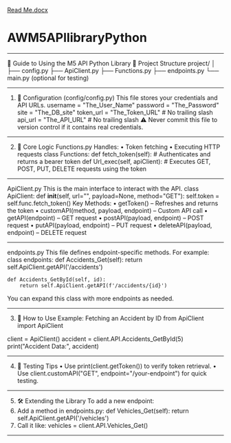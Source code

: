 [Read Me.docx](https://github.com/user-attachments/files/21129708/Read.Me.docx)
# AWM5APIlibraryPython
________________________________________
📘 Guide to Using the M5 API Python Library
📁 Project Structure
project/
│
├── config.py
├── ApiClient.py
├── Functions.py
├── endpoints.py
└── main.py (optional for testing)
________________________________________
1. 🔧 Configuration (config/config.py)
This file stores your credentials and API URLs.
username = "The_User_Name"
password = "The_Password"
site = "The_DB_site"
token_url = "The_Token_URL"  # No trailing slash
api_url = "The_API_URL"      # No trailing slash
⚠️ Never commit this file to version control if it contains real credentials.
________________________________________
2. 🧠 Core Logic
Functions.py
Handles:
•	Token fetching
•	Executing HTTP requests
class Functions:
    def fetch_token(self):
        # Authenticates and returns a bearer token
    def Url_exec(self, apiClient):
        # Executes GET, POST, PUT, DELETE requests using the token
________________________________________
ApiClient.py
This is the main interface to interact with the API.
class ApiClient:
    def __init__(self, url="", payload=None, method="GET"):
        self.token = self.func.fetch_token()
Key Methods:
•	getToken() – Refreshes and returns the token
•	customAPI(method, payload, endpoint) – Custom API call
•	getAPI(endpoint) – GET request
•	postAPI(payload, endpoint) – POST request
•	putAPI(payload, endpoint) – PUT request
•	deleteAPI(payload, endpoint) – DELETE request
________________________________________
endpoints.py
This file defines endpoint-specific methods. For example:
class endpoints:
    def Accidents_Get(self):
        return self.ApiClient.getAPI('/accidents')

    def Accidents_GetById(self, id):
        return self.ApiClient.getAPI(f'/accidents/{id}')
You can expand this class with more endpoints as needed.
________________________________________
3. 🚀 How to Use
Example: Fetching an Accident by ID
from ApiClient import ApiClient

client = ApiClient()
accident = client.API.Accidents_GetById(5)
print("Accident Data:", accident)
________________________________________
4. 🧪 Testing Tips
•	Use print(client.getToken()) to verify token retrieval.
•	Use client.customAPI("GET", endpoint="/your-endpoint") for quick testing.
________________________________________
5. 🛠️ Extending the Library
To add a new endpoint:
1.	Add a method in endpoints.py:
   def Vehicles_Get(self):
       return self.ApiClient.getAPI('/vehicles')
2.	Call it like:
   vehicles = client.API.Vehicles_Get()
________________________________________

